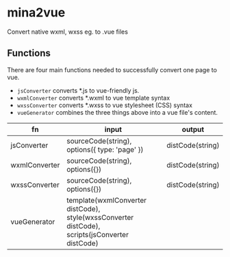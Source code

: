 # mina2vue
Convert native wxml, wxss eg. to .vue files

## Functions
There are four main functions needed to successfully convert one page to vue.
- `jsConverter` converts \*.js to vue-friendly js.
- `wxmlConverter` converts \*.wxml to vue template syntax
- `wxssConverter` converts \*.wxss to vue stylesheet (CSS) syntax
- `vueGenerator` combines the three things above into a vue file's content.


|   fn           |   input      |   output    |
| -------------- | ------------ | ----------- |
| jsConverter   | sourceCode(string), options({ type: 'page' }) | distCode(string)
| wxmlConverter | sourceCode(string), options({}) | distCode(string)
| wxssConverter | sourceCode(string), options({}) | distCode(string)
| vueGenerator  | template(wxmlConverter distCode), style(wxssConverter distCode), scripts(jsConverter distCode)


